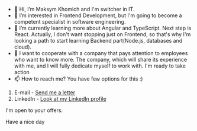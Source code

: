 - 👋 Hi, I’m Maksym Khomich and I'm switcher in IT.
- 👀 I’m interested in Frontend Development, but I'm going to become a competent specialist in software engineering.
- 🌱 I’m currently learning more about Angular and TypeScript. Next step is React. Actually, I don't want stopping just on Frontend, so that's why I'm looking a path to start learning Backend part(Node.js, databases and cloud).
- 💞️ I want to cooperate with a company that pays attention to employees who want to know more. The company, which will share its experience with me, and I will fully dedicate myself  to work with. I'm ready to take action
- 📫 How to reach me? You have few options for this :)
1) E-mail - [Send me a letter](maksym.khomich@gmail.com)
2) LinkedIn - [Look at my LinkedIn profile](https://www.linkedin.com/in/maksym-khomich/)

I'm open to your offers. 

Have a nice day

